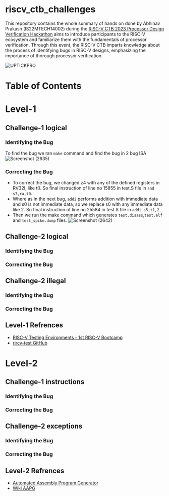 # riscv_ctb_challenges
This repository contains the whole summary of hands on done by Abhinav Prakash (IS22MTECH14002) during the [RISC-V CTB 2023 Processor Design Verification Hackathon](https://community.riscv.org/events/details/risc-v-international-risc-v-academy-presents-risc-v-capture-the-bug-hackathon/) aims to introduce participants to the RISC-V ecosystem and familiarize them with the fundamentals of processor verification. Through this event, the RISC-V CTB imparts knowledge about the process of identifying bugs in RISC-V designs, emphasizing the importance of thorough processor verification.

![UPTICKPRO](https://github.com/vyomasystems-lab/riscv-ctb-challenge-abhinavprakash199/assets/120498080/b6ff3b02-fae6-4e9c-9752-b9106a441c1d)

# Table of Contents

# Level-1
## Challenge-1 logical
###  Identifying the Bug 
To find the bug we ran `make` command and find the bug in 2 bug ISA
![Screenshot (2635)](https://github.com/vyomasystems-lab/riscv-ctb-challenge-abhinavprakash199/assets/120498080/70a74152-9f35-4376-80f1-f636c3c9f650)

### Correcting the Bug
- To correct the bug, we changed z4 with any of the defined registers in RV32I, like t0. So final instruction of line no 15855 in test.S file in `and s7,ra,t0`.
- Where as in the next bug, `addi` performs addition with immediate data and s0 is not immediate data, so we replace s0 with any immediate data like 2. So final instruction of line no 25584 in test.S file in `addi s5,t1,2`.
- Then we run the make command which generates `test.disass`,`test.elf` and `test_spike.dump` files.
![Screenshot (2642)](https://github.com/vyomasystems-lab/riscv-ctb-challenge-abhinavprakash199/assets/120498080/d8984cea-ac4d-453d-bae4-8e6355040996)

## Challenge-2 logical
###  Identifying the Bug

### Correcting the Bug


## Challenge-2 illegal
###  Identifying the Bug

### Correcting the Bug





## Level-1 Refrences 
- [RISC-V Testing Environments - 1st RISC-V Bootcamp](https://www.youtube.com/watch?v=mbyb7BgYyXg)
- [rircv-test GitHub](https://github.com/riscv-software-src/riscv-tests)


# Level-2
## Challenge-1 instructions
###  Identifying the Bug 

### Correcting the Bug


## Challenge-2 exceptions
###  Identifying the Bug 

### Correcting the Bug



## Level-2 Refrences 
- [Automated Assembly Program Generator](https://gitlab.com/shaktiproject/tools/aapg)
- [Wiki AAPG](https://gitlab.com/shaktiproject/tools/aapg/-/wikis/Wiki-AAPG-%5B2.2.2%5D)







